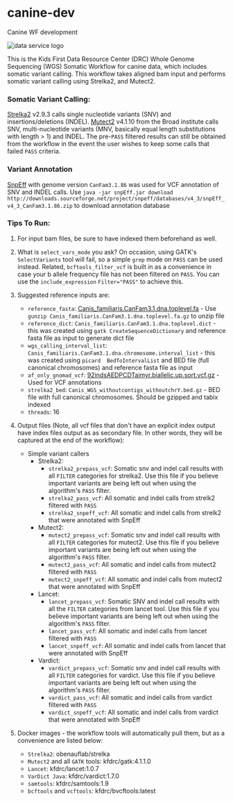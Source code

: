 # canine-dev
Canine WF development

![data service logo](https://encrypted-tbn0.gstatic.com/images?q=tbn:ANd9GcS9BnbvIsTkK3QlSGMDvlgu0tZQJ1q4crMvA-S3fcWfIq6y2d2Y)

This is the Kids First Data Resource Center (DRC) Whole Genome Sequencing (WGS) Somatic Workflow for canine data, which includes somatic variant calling. 
This workflow takes aligned bam input and performs somatic variant calling using Strelka2, and Mutect2.


### Somatic Variant Calling:

[Strelka2](https://github.com/Illumina/strelka) v2.9.3 calls single nucleotide variants (SNV) and insertions/deletions (INDEL).
[Mutect2](https://software.broadinstitute.org/gatk/documentation/tooldocs/4.1.1.0/org_broadinstitute_hellbender_tools_walkers_mutect_Mutect2.php) v4.1.10 from the Broad institute calls SNV, multi-nucleotide variants (MNV, basically equal length substitutions with length > 1) and INDEL.
The pre-`PASS` filtered results can still be obtained from the workflow in the event the user wishes to keep some calls that failed `PASS` criteria.

### Variant Annotation

[SnpEff](http://snpeff.sourceforge.net/) with genome version `CanFam3.1.86` was used for VCF annotation of SNV and INDEL calls. Use `java -jar snpEff.jar download  http://downloads.sourceforge.net/project/snpeff/databases/v4_3/snpEff_v4_3_CanFam3.1.86.zip`  to download annotation database

### Tips To Run:

1) For input bam files, be sure to have indexed them beforehand as well.

2) What is `select_vars_mode` you ask? On occasion, using GATK's `SelectVariants` tool will fail, so a simple `grep` mode on `PASS` can be used instead.
Related, `bcftools_filter_vcf` is built in as a convenience in case your b allele frequency file has not been filtered on `PASS`.
You can use the `include_expression` `Filter="PASS"` to achieve this.

3) Suggested reference inputs are:

    - `reference_fasta`: [Canis_familiaris.CanFam3.1.dna.toplevel.fa](ftp://ftp.ensembl.org/pub/release-86/) - Use `gunzip Canis_familiaris.CanFam3.1.dna.toplevel.fa.gz` to unzip file
    - `reference_dict`: `Canis_familiaris.CanFam3.1.dna.toplevel.dict` - this was created using `gatk CreateSequenceDictionary` and reference fasta file as input  to generate dict file
    - `wgs_calling_interval_list`: `Canis_familiaris.CanFam3.1.dna.chromosome.interval_list` - this was created using `picard  BedToIntervalList` and BED file (full canonical chromosomes) and reference fasta file as input
    - `af_only_gnomad_vcf`: [92indsAEDPCDTaimyr.biallelic.up.sort.vcf.gz](https://bigd.big.ac.cn/dogsdv2/pages/modules/download/vcf.jsp) - Used for VCF annotations
    - `strelka2_bed`: `Canis_WGS_withoutcontigs_withoutchrY.bed.gz` - BED file with full canonical chromosomes. Should be gzipped and tabix indexed
     - `threads`: 16

4) Output files (Note, all vcf files that don't have an explicit index output have index files output as as secondary file.  In other words, they will be captured at the end of the workflow):

    - Simple variant callers
        - Strelka2:
            - `strelka2_prepass_vcf`: Somatic snv and indel call results with all `FILTER` categories for strelka2. Use this file if you believe important variants are being left out when using the algorithm's `PASS` filter.
            - `strelka2_pass_vcf`: All somatic and indel calls from strelk2 filtered with `PASS`
            - `strelka2_snpeff_vcf`: All somatic and indel calls from strelk2 that  were annotated with SnpEff 
        - Mutect2:
            - `mutect2_prepass_vcf`: Somatic snv and indel call results with all `FILTER` categories for mutect2. Use this file if you believe important variants are being left out when using the algorithm's `PASS` filter.
            - `mutect2_pass_vcf`: All somatic and indel calls from mutect2 filtered with `PASS`
            - `mutect2_snpeff_vcf`: All somatic and indel calls from mutect2 that were  annotated with SnpEff
        - Lancet:
            - `lancet_prepass_vcf`: Somatic  SNV and indel call results with  all the `FILTER` categories from lancet tool. Use this file if you believe important variants are being left out when using the algorithm's `PASS` filter.
            - `lancet_pass_vcf`: All somatic and indel calls from lancet filtered with `PASS`
            - `lancet_snpeff_vcf`: All somatic and indel calls from lancet that were annotated with  SnpEff
        - Vardict:
            - `vardict_prepass_vcf`:  Somatic snv and indel call results with all `FILTER` categories for vardict. Use this file if you believe important variants are being left out when using the algorithm's `PASS` filter.   
            - `vardict_pass_vcf`: All somatic and indel calls from vardict filtered with `PASS`
            - `vardict_snpeff_vcf`: All somatic  and indel calls from vardict that were annotated with SnpEff



5) Docker images - the workflow tools will automatically pull them, but as a convenience are listed below:
    - `Strelka2`: obenauflab/strelka
    - `Mutect2` and all `GATK` tools: kfdrc/gatk:4.1.1.0
    - `Lancet`: kfdrc/lancet:1.0.7
    - `VarDict Java`: kfdrc/vardict:1.7.0 
    - `samtools`: kfdrc/samtools:1.9
    - `bcftools` and `vcftools`: kfdrc/bvcftools:latest 

